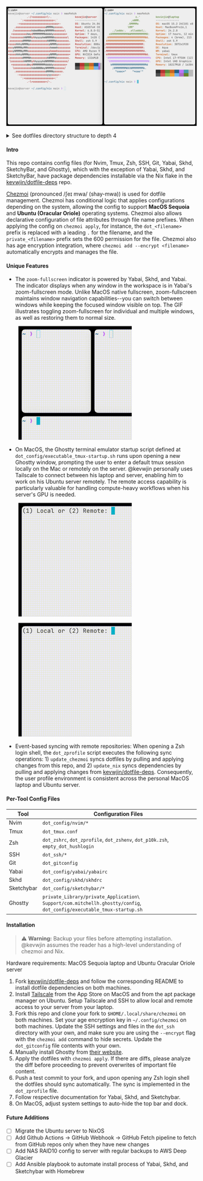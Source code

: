 
![DotfileScreenshot2](docs/DotfileScreenshot2.png)

<details>
  <summary>See dotfiles directory structure to depth 4</summary>
  
```console

~/.local/share/chezmoi main ❯ tree . -L 4
.
├── LICENSE
├── README.md
├── dot_config
│   ├── executable_tmux-startup.sh
│   ├── nvim
│   │   ├── init.lua
│   │   └── lua
│   │       ├── config
│   │       ├── core
│   │       └── plugins
│   ├── sketchybar
│   │   ├── plugins
│   │   │   └── executable_fullscreen_indicator.sh
│   │   └── sketchybarrc
│   ├── skhd
│   │   └── skhdrc
│   └── yabai
│       └── executable_yabairc
├── dot_gitconfig
├── dot_p10k.zsh
├── dot_ssh
│   ├── encrypted_id_ed25519.pub.age
│   ├── encrypted_private_authorized_keys.age
│   ├── encrypted_private_id_ed25519.age
│   └── private_config.tmpl
├── dot_tmux.conf
├── dot_zprofile
├── dot_zshenv
├── dot_zshrc
├── empty_dot_hushlogin
└── private_Library
    └── private_Application Support
        └── com.mitchellh.ghostty
            └── config

16 directories, 25 files
```
</details>

#### Intro

This repo contains config files (for Nvim, Tmux, Zsh, SSH, Git, Yabai, Skhd, SketchyBar, and Ghostty), which with the exception of Yabai, Skhd, and SketchyBar, have package dependencies installable via the Nix flake in the [kevwjin/dotfile-deps](https://www.github.com/kevwjin/dotfile-deps) repo.

[Chezmoi](https://www.chezmoi.io/) (pronounced /ʃeɪ mwa/ (shay-mwa)) is used for dotfile management. Chezmoi has conditional logic that applies configurations depending on the system, allowing the config to support **MacOS Sequoia** and **Ubuntu (Oracular Oriole)** operating systems. Chezmoi also allows declarative configuration of file attributes through file name prefixes. When applying the config on `chezmoi apply`, for instance, the `dot_<filename>` prefix is replaced with a leading `.` for the filename, and the `private_<filename>` prefix sets the 600 permission for the file. Chezmoi also has age encryption integration, where `chezmoi add --encrypt <filename>` automatically encrypts and manages the file.

#### Unique Features
- The `zoom-fullscreen` indicator is powered by Yabai, Skhd, and Yabai. The indicator displays when any window in the workspace is in Yabai's zoom-fullscreen mode. Unlike MacOS native fullscreen, zoom-fullscreen maintains window navigation capabilities--you can switch between windows while keeping the focused window visible on top. The GIF illustrates toggling zoom-fullscreen for individual and multiple windows, as well as restoring them to normal size.

&nbsp;
&nbsp;&nbsp;&nbsp;&nbsp;&nbsp;&nbsp;<img src="docs/SketchybarDemo.gif" height="300">
&nbsp;

- On MacOS, the Ghostty terminal emulator startup script defined at `dot_config/executable_tmux-startup.sh` runs upon opening a new Ghostty window, prompting the user to enter a default tmux session locally on the Mac or remotely on the server. @kevwjin personally uses Tailscale to connect between his laptop and server, enabling him to work on his Ubuntu server remotely. The remote access capability is particularly valuable for handling compute-heavy workflows when his server's GPU is needed.

&nbsp;
&nbsp;&nbsp;&nbsp;&nbsp;&nbsp;&nbsp;<img src="docs/LocalTmuxDemo.gif" height="300">
&nbsp;

&nbsp;
&nbsp;&nbsp;&nbsp;&nbsp;&nbsp;&nbsp;<img src="docs/RemoteTmuxDemo.gif" height="300">
&nbsp;

- Event-based syncing with remote repositories: When opening a Zsh login shell, the `dot_zprofile` script executes the following sync operations: 1) `update_chezmoi` syncs dotfiles by pulling and applying changes from this repo, and 2) `update_nix` syncs dependencies by pulling and applying changes from [kevwjin/dotfile-deps](https://www.github.com/kevwjin/dotfile-deps). Consequently, the user profile environment is consistent across the personal MacOS laptop and Ubuntu server.

#### Per-Tool Config Files

| Tool | Configuration Files |
|------------|-------------------|
| Nvim | `dot_config/nvim/*` |
| Tmux | `dot_tmux.conf` |
| Zsh | `dot_zshrc`, `dot_zprofile`, `dot_zshenv`, `dot_p10k.zsh`, `empty_dot_hushlogin` |
| SSH | `dot_ssh/*` |
| Git | `dot_gitconfig` |
| Yabai | `dot_config/yabai/yabairc` |
| Skhd | `dot_config/skhd/skhdrc` |
| Sketchybar | `dot_config/sketchybar/*` |
| Ghostty | `private_Library/private_Application\ Support/com.mitchellh.ghostty/config`, `dot_config/executable_tmux-startup.sh` |

#### Installation

> :warning: **Warning:** Backup your files before attempting installation. @kevwjin assumes the reader has a high-level understanding of chezmoi and Nix.

Hardware requirements: MacOS Sequoia laptop and Ubuntu Oracular Oriole server

1. Fork [kevwjin/dotfile-deps](https://www.github.com/kevwjin/dotfile-deps) and follow the corresponding README to install dotfile dependencies on both machines.
2. Install [Tailscale](https://tailscale.com/) from the App Store on MacOS and from the apt package manager on Ubuntu. Setup Tailscale and SSH to allow local and remote access to your server from your laptop.
3. Fork this repo and clone your fork to `$HOME/.local/share/chezmoi` on both machines. Set your age encryption key in `~/.config/chezmoi` on both machines. Update the SSH settings and files in the `dot_ssh` directory with your own, and make sure you are using the `--encrypt` flag with the `chezmoi add` command to hide secrets. Update the `dot_gitconfig` file contents with your own.
4. Manually install Ghostty from [their website](https://ghostty.org/).
5. Apply the dotfiles with `chezmoi apply`. If there are diffs, please analyze the diff before proceeding to prevent overwrites of important file content.
6. Push a test commit to your fork, and upon opening any Zsh login shell the dotfiles should sync automatically. The sync is implemented in the `dot_zprofile` file.
7. Follow respective documentation for Yabai, Skhd, and Sketchybar.
8. On MacOS, adjust system settings to auto-hide the top bar and dock.

#### Future Additions
- [ ] Migrate the Ubuntu server to NixOS
- [ ] Add Github Actions -> GitHub Webhook -> GitHub Fetch pipeline to fetch from GitHub repos only when they have new changes
- [ ] Add NAS RAID10 config to server with regular backups to AWS Deep Glacier
- [ ] Add Ansible playbook to automate install process of Yabai, Skhd, and Sketchybar with Homebrew
